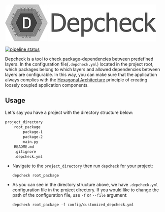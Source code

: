 ![Depcheck: Dependency Checker](/docs/.img/depcheck_logo.jpg)

[![pipeline status](https://git.flix.tech/network/optimization/depcheck/badges/master/pipeline.svg)](https://git.flix.tech/network/optimization/depcheck/-/commits/master)

Depcheck is a tool to check package-dependencies between predefined layers. In the configuration file(`.depcheck.yml`) located in the project root, which packages belong to which layers and allowed dependencies between layers are configurable. In this way, you can make sure that the application always complies with the <a href="https://en.wikipedia.org/wiki/Hexagonal_architecture_(software)">Hexagonal Architecture</a> principle of creating loosely coupled application components.

## Usage
Let's say you have a project with the directory structure below:
```text
project_directory
    root_package
        package-1
        package-2
        main.py
    README.md
    .gitignore
    .depcheck.yml
```
- Navigate to the `project_directory` then run `depcheck` for your project:
    ```shell
    depcheck root_package
    ```
- As you can see in the directory structure above, we have `.depcheck.yml` configuration file in the project directory. If you would like to change the path of the configuration file, use `-f` or `--file` argument:
    ```shell
    depcheck root_package -f config/customized_depcheck.yml
    ```
